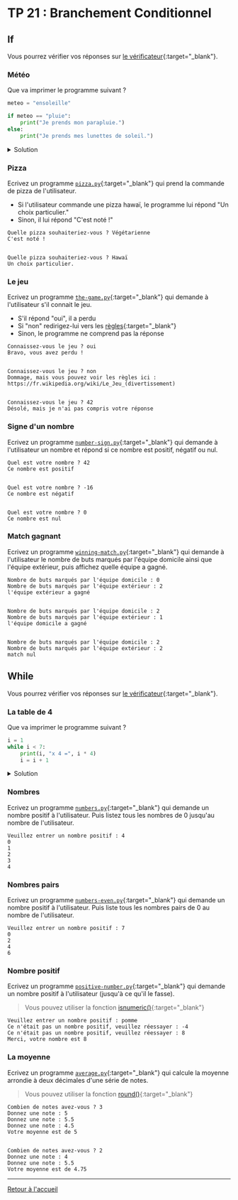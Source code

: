 # TP 21 : Branchement Conditionnel

## If

Vous pourrez vérifier vos réponses sur [le vérificateur](https://gymnacode.web.app/checker?exercises=pizza,the-game,number-sign,winning-match){:target="_blank"}. 

### Météo

Que va imprimer le programme suivant ?

```python
meteo = "ensoleille"

if meteo == "pluie":
    print("Je prends mon parapluie.")
else:
    print("Je prends mes lunettes de soleil.")
```

<details><summary markdown="span">Solution</summary>

```
Je prends mes lunettes de soleil.
```

</details>

### Pizza

Ecrivez un programme [`pizza.py`](https://gymnacode.web.app/editor?exercise=pizza){:target="_blank"} qui prend la commande de pizza de l'utilisateur. 
- Si l'utilisateur commande une pizza hawaï, le programme lui répond "Un choix particulier."
- Sinon, il lui répond "C'est noté !"

```
Quelle pizza souhaiteriez-vous ? Végétarienne
C'est noté !


Quelle pizza souhaiteriez-vous ? Hawaï
Un choix particulier.
```

### Le jeu

Ecrivez un programme [`the-game.py`](https://gymnacode.web.app/editor?exercise=the-game){:target="_blank"} qui demande à l'utilisateur s'il connait le jeu. 
- S'il répond "oui", il a perdu 
- Si "non" redirigez-lui vers les [règles](https://fr.wikipedia.org/wiki/Le_Jeu_(divertissement)){:target="_blank"}
- Sinon, le programme ne comprend pas la réponse

```
Connaissez-vous le jeu ? oui
Bravo, vous avez perdu !


Connaissez-vous le jeu ? non
Dommage, mais vous pouvez voir les règles ici : https://fr.wikipedia.org/wiki/Le_Jeu_(divertissement)


Connaissez-vous le jeu ? 42
Désolé, mais je n'ai pas compris votre réponse
```

### Signe d'un nombre

Ecrivez un programme [`number-sign.py`](https://gymnacode.web.app/editor?exercise=number-sign){:target="_blank"} qui demande à l'utilisateur un nombre et répond si ce nombre est positif, négatif ou nul. 

```
Quel est votre nombre ? 42
Ce nombre est positif


Quel est votre nombre ? -16
Ce nombre est négatif


Quel est votre nombre ? 0
Ce nombre est nul
```

### Match gagnant

Ecrivez un programme [`winning-match.py`](https://gymnacode.web.app/editor?exercise=winning-match){:target="_blank"} qui demande à l'utilisateur le nombre de buts marqués par l'équipe domicile ainsi que l'équipe extérieur, puis affichez quelle équipe a gagné.

```
Nombre de buts marqués par l'équipe domicile : 0
Nombre de buts marqués par l'équipe extérieur : 2
l'équipe extérieur a gagné


Nombre de buts marqués par l'équipe domicile : 2
Nombre de buts marqués par l'équipe extérieur : 1
l'équipe domicile a gagné


Nombre de buts marqués par l'équipe domicile : 2
Nombre de buts marqués par l'équipe extérieur : 2
match nul
```

## While

Vous pourrez vérifier vos réponses sur [le vérificateur](https://gymnacode.web.app/checker?exercises=numbers,numbers-even,positive-number,average){:target="_blank"}. 

### La table de 4

Que va imprimer le programme suivant ?

```python
i = 1
while i < 7:
    print(i, "x 4 =", i * 4)
    i = i + 1
```

<details><summary markdown="span">Solution</summary>

```
1 x 4 = 4
2 x 4 = 8
3 x 4 = 12
4 x 4 = 16
5 x 4 = 20
6 x 4 = 24
```

</details>

### Nombres

Ecrivez un programme [`numbers.py`](https://gymnacode.web.app/editor?exercise=numbers){:target="_blank"} qui demande un nombre positif à l'utilisateur.
Puis listez tous les nombres de 0 jusqu'au nombre de l'utilisateur. 

```
Veuillez entrer un nombre positif : 4
0
1
2
3
4
```

### Nombres pairs

Ecrivez un programme [`numbers-even.py`](https://gymnacode.web.app/editor?exercise=numbers-even){:target="_blank"} qui demande un nombre positif à l'utilisateur.
Puis liste tous les nombres pairs de 0 au nombre de l'utilisateur. 

```
Veuillez entrer un nombre positif : 7
0
2
4
6
```

### Nombre positif

Ecrivez un programme [`positive-number.py`](https://gymnacode.web.app/editor?exercise=positive-number){:target="_blank"} qui demande un nombre positif à l'utilisateur (jusqu'à ce qu'il le fasse).

> Vous pouvez utiliser la fonction [isnumeric()](https://www.w3schools.com/python/ref_string_isnumeric.asp){:target="_blank"}

```
Veuillez entrer un nombre positif : pomme
Ce n'était pas un nombre positif, veuillez réessayer : -4
Ce n'était pas un nombre positif, veuillez réessayer : 8
Merci, votre nombre est 8
```

### La moyenne

Ecrivez un programme [`average.py`](https://gymnacode.web.app/editor?exercise=average){:target="_blank"} qui calcule la moyenne arrondie à deux décimales d'une série de notes. 

> Vous pouvez utiliser la fonction [round()](https://www.w3schools.com/python/ref_func_round.asp){:target="_blank"}

```
Combien de notes avez-vous ? 3
Donnez une note : 5
Donnez une note : 5.5
Donnez une note : 4.5
Votre moyenne est de 5


Combien de notes avez-vous ? 2
Donnez une note : 4
Donnez une note : 5.5
Votre moyenne est de 4.75
```

---

[Retour à l'accueil](../README.md)
